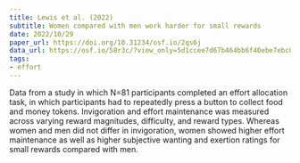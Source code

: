 ```yaml
---
title: Lewis et al. (2022)
subtitle: Women compared with men work harder for small rewards
date: 2022/10/29
paper_url: https://doi.org/10.31234/osf.io/2qs6j
data_url: https://osf.io/58r3c/?view_only=5d1ccee7d67b464bb6f40ebe7ebc844b
tags:
- effort
---
```


Data from a study in which N=81 participants completed an effort allocation task, in which participants had to repeatedly press a button to collect food and money tokens. Invigoration and effort maintenance was measured across varying reward magnitudes, difficulty, and reward types. Whereas women and men did not differ in invigoration, women showed higher effort maintenance as well as higher subjective wanting and exertion ratings for small rewards compared with men.
